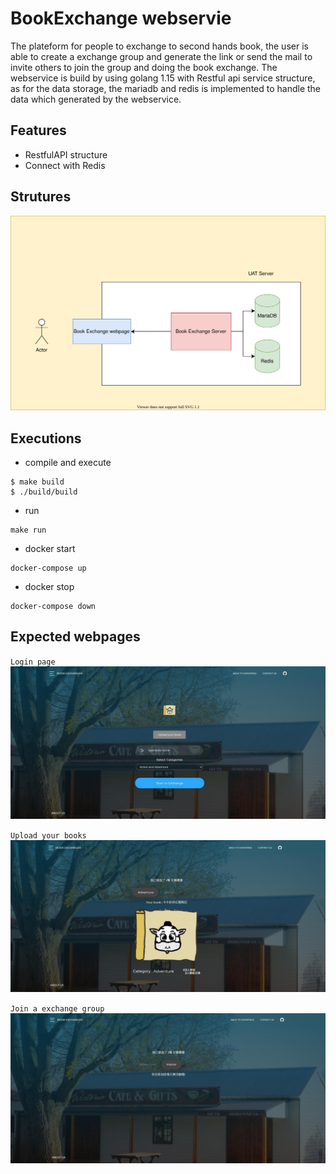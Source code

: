 # BookExchange webservie
The plateform for people to exchange to second hands book, the user is able to create a exchange group and generate the link or send the mail to invite others to join the group and doing the book exchange. The webservice is build by using golang 1.15 with Restful api service structure, as for the data storage, the mariadb and redis is implemented to handle the data which generated by the webservice.

## Features

- RestfulAPI structure
- Connect with Redis

## Strutures

![Alt text](./UML.svg)

## Executions

- compile and execute
```
$ make build
$ ./build/build
```

- run 
```
make run
```

- docker start
```
docker-compose up
```

- docker stop
```
docker-compose down
```

## Expected webpages
`Login page`
![Alt text](./doc/pic3.jpg)

`Upload your books`
![Alt text](./doc/pic2.jpg)

`Join a exchange group`
![Alt text](./doc/pic1.jpg)
